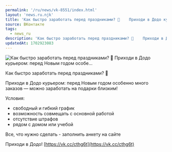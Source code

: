 ```yaml
---
permalink: '/ru/news/vk-8551/index.html'
layout: 'news.ru.njk'
title: 'Как быстро заработать перед праздниками? 🤔    Приходи в Додо курьером: перед Новым годом особе…'
source: ВКонтакте
tags:
  - news_ru
description: 'Как быстро заработать перед праздниками? 🤔    Приходи в Додо курьером: перед Новым годом особе…'
updatedAt: 1702923083
---
```

![Как быстро заработать перед праздниками? 🤔    Приходи в Додо курьером: перед Новым годом особе…](https://sun1-57.userapi.com/impg/fiuN9CRFphJVkoDvLdGV_t796qk3BUf2QUAJmQ/WP6PnGNoI2Y.jpg?size=1280x1280&quality=96&sign=b2ee8d65d0b37ec95cc60f2056d378c9&c_uniq_tag=y9lzebOm2dKBrzADob-QRicu07jnG0AUJuc9RZfckuc&type=album)

Как быстро заработать перед праздниками? 🤔

Приходи в Додо курьером: перед Новым годом особенно много заказов — можно заработать на подарки близким!

Условия:
- свободный и гибкий график
- возможность совмещать с основной работой
- отсутствие штрафов
- рядом с домом или учебой

Все, что нужно сделать - заполнить анкету на сайте

Приходи в Додо! [https://vk.cc/cthg6t](https://vk.cc/cthg6t)
